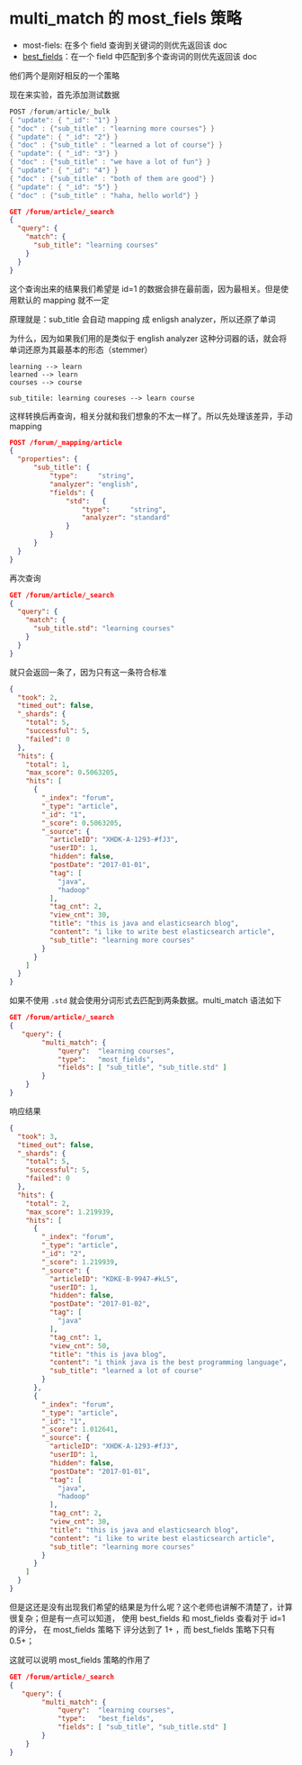 # multi_match 的 most_fiels 策略

- most-fiels: 在多个 field 查询到关键词的则优先返回该 doc
- [best_fields](11-dis-max-best-fields.md)：在一个 field 中匹配到多个查询词的则优先返回该 doc

他们两个是刚好相反的一个策略

现在来实验，首先添加测试数据

```java
POST /forum/article/_bulk
{ "update": { "_id": "1"} }
{ "doc" : {"sub_title" : "learning more courses"} }
{ "update": { "_id": "2"} }
{ "doc" : {"sub_title" : "learned a lot of course"} }
{ "update": { "_id": "3"} }
{ "doc" : {"sub_title" : "we have a lot of fun"} }
{ "update": { "_id": "4"} }
{ "doc" : {"sub_title" : "both of them are good"} }
{ "update": { "_id": "5"} }
{ "doc" : {"sub_title" : "haha, hello world"} }
```

```json
GET /forum/article/_search
{
  "query": {
    "match": {
      "sub_title": "learning courses"
    }
  }
}
```

这个查询出来的结果我们希望是 id=1 的数据会排在最前面，因为最相关。但是使用默认的 mapping 就不一定

原理就是：sub_title 会自动 mapping 成 enligsh analyzer，所以还原了单词

为什么，因为如果我们用的是类似于 english analyzer 这种分词器的话，就会将单词还原为其最基本的形态（stemmer）

```
learning --> learn
learned --> learn
courses --> course

sub_titile: learning coureses --> learn course
```

这样转换后再查询，相关分就和我们想象的不太一样了。所以先处理该差异，手动 mapping

```json
POST /forum/_mapping/article
{
  "properties": {
      "sub_title": {
          "type":     "string",
          "analyzer": "english",
          "fields": {
              "std":   {
                  "type":     "string",
                  "analyzer": "standard"
              }
          }
      }
  }
}
```

再次查询

```json
GET /forum/article/_search
{
  "query": {
    "match": {
      "sub_title.std": "learning courses"
    }
  }
}
```

就只会返回一条了，因为只有这一条符合标准

```json
{
  "took": 2,
  "timed_out": false,
  "_shards": {
    "total": 5,
    "successful": 5,
    "failed": 0
  },
  "hits": {
    "total": 1,
    "max_score": 0.5063205,
    "hits": [
      {
        "_index": "forum",
        "_type": "article",
        "_id": "1",
        "_score": 0.5063205,
        "_source": {
          "articleID": "XHDK-A-1293-#fJ3",
          "userID": 1,
          "hidden": false,
          "postDate": "2017-01-01",
          "tag": [
            "java",
            "hadoop"
          ],
          "tag_cnt": 2,
          "view_cnt": 30,
          "title": "this is java and elasticsearch blog",
          "content": "i like to write best elasticsearch article",
          "sub_title": "learning more courses"
        }
      }
    ]
  }
}
```

如果不使用 `.std` 就会使用分词形式去匹配到两条数据。multi_match 语法如下


```json
GET /forum/article/_search
{
   "query": {
        "multi_match": {
            "query":  "learning courses",
            "type":   "most_fields",
            "fields": [ "sub_title", "sub_title.std" ]
        }
    }
}
```

响应结果

```json
{
  "took": 3,
  "timed_out": false,
  "_shards": {
    "total": 5,
    "successful": 5,
    "failed": 0
  },
  "hits": {
    "total": 2,
    "max_score": 1.219939,
    "hits": [
      {
        "_index": "forum",
        "_type": "article",
        "_id": "2",
        "_score": 1.219939,
        "_source": {
          "articleID": "KDKE-B-9947-#kL5",
          "userID": 1,
          "hidden": false,
          "postDate": "2017-01-02",
          "tag": [
            "java"
          ],
          "tag_cnt": 1,
          "view_cnt": 50,
          "title": "this is java blog",
          "content": "i think java is the best programming language",
          "sub_title": "learned a lot of course"
        }
      },
      {
        "_index": "forum",
        "_type": "article",
        "_id": "1",
        "_score": 1.012641,
        "_source": {
          "articleID": "XHDK-A-1293-#fJ3",
          "userID": 1,
          "hidden": false,
          "postDate": "2017-01-01",
          "tag": [
            "java",
            "hadoop"
          ],
          "tag_cnt": 2,
          "view_cnt": 30,
          "title": "this is java and elasticsearch blog",
          "content": "i like to write best elasticsearch article",
          "sub_title": "learning more courses"
        }
      }
    ]
  }
}
```

但是这还是没有出现我们希望的结果是为什么呢？这个老师也讲解不清楚了，计算很复杂；但是有一点可以知道，
使用 best_fields 和 most_fields 查看对于 id=1 的评分，
在 most_fields 策略下 评分达到了 1+ ，而 best_fields 策略下只有 0.5+；

这就可以说明 most_fields 策略的作用了

```json
GET /forum/article/_search
{
   "query": {
        "multi_match": {
            "query":  "learning courses",
            "type":   "best_fields",
            "fields": [ "sub_title", "sub_title.std" ]
        }
    }
}
```
